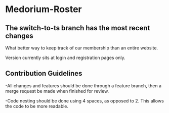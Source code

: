 # Medorium-Roster

## The switch-to-ts branch has the most recent changes

What better way to keep track of our membership than an entire website. 

Version currently sits at login and registration pages only.

## Contribution Guidelines

-All changes and features should be done through a feature branch, then a merge request be made when finished for review. 

-Code nesting should be done using 4 spaces, as opposed to 2. This allows the code to be more readable. 


